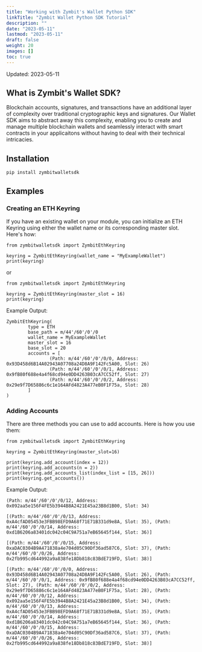 ```yaml
---
title: "Working with Zymbit's Wallet Python SDK"
linkTitle: "Zymbit Wallet Python SDK Tutorial"
description: ""
date: "2023-05-11"
lastmod: "2023-05-11"
draft: false
weight: 20
images: []
toc: true
---
```

Updated: 2023-05-11

## What is Zymbit's Wallet SDK?

Blockchain accounts, signatures, and transactions have an additional layer of complexity over traditional cryptographic keys and signatures. Our Wallet SDK aims to abstract away this complexity, enabling you to create and manage multiple blockchain wallets and seamlessly interact with smart contracts in your applicaitons without having to deal with their technical intricacies.

## Installation

```
pip install zymbitwalletsdk
```

## Examples

### Creating an ETH Keyring 

If you have an existing wallet on your module, you can initialize an ETH Keyring using either the wallet name or its corresponding master slot. Here's how:

```
from zymbitwalletsdk import ZymbitEthKeyring

keyring = ZymbitEthKeyring(wallet_name = "MyExampleWallet")
print(keyring)
```

or

```
from zymbitwalletsdk import ZymbitEthKeyring

keyring = ZymbitEthKeyring(master_slot = 16)
print(keyring)
```

Example Output:

```
ZymbitEthKeyring(
        type = ETH
        base_path = m/44'/60'/0'/0
        wallet_name = MyExampleWallet
        master_slot = 16
        base_slot = 20
        accounts = [
                (Path: m/44'/60'/0'/0/0, Address: 0x93D458d6B14A02943A07708a24D8A9F142Fc5A00, Slot: 26)
                (Path: m/44'/60'/0'/0/1, Address: 0x9fB80f688e4a4f68cd94e0DD4263B03cA7CC52ff, Slot: 27)
                (Path: m/44'/60'/0'/0/2, Address: 0x29e9f7D65886c6c1e164AFd4823A477eB0F1F75a, Slot: 28)
        ]
)
```

### Adding Accounts

There are three methods you can use to add accounts. Here is how you use them:

```
from zymbitwalletsdk import ZymbitEthKeyring

keyring = ZymbitEthKeyring(master_slot=16)

print(keyring.add_account(index = 12))
print(keyring.add_accounts(n = 2))
print(keyring.add_accounts_list(index_list = [15, 26]))
print(keyring.get_accounts())
```

Example Output:

```
(Path: m/44'/60'/0'/0/12, Address: 0x092aa5e156F4FE5b3944B8A2421E45a23B8d1B00, Slot: 34)

[(Path: m/44'/60'/0'/0/13, Address: 0xA4cfAD05453e3FBB98EFD9A68f71E71B331d9e8A, Slot: 35), (Path: m/44'/60'/0'/0/14, Address: 0xd1B6206a83401dc042c04C9A751a7eB65645f144, Slot: 36)]

[(Path: m/44'/60'/0'/0/15, Address: 0xaDAC0304B9A471838a4e704d05C90Df36ad587C6, Slot: 37), (Path: m/44'/60'/0'/0/26, Address: 0x2fb995cd644992a9a838fe18Db818c83BdE719FD, Slot: 38)]

[(Path: m/44'/60'/0'/0/0, Address: 0x93D458d6B14A02943A07708a24D8A9F142Fc5A00, Slot: 26), (Path: m/44'/60'/0'/0/1, Address: 0x9fB80f688e4a4f68cd94e0DD4263B03cA7CC52ff, Slot: 27), (Path: m/44'/60'/0'/0/2, Address: 0x29e9f7D65886c6c1e164AFd4823A477eB0F1F75a, Slot: 28), (Path: m/44'/60'/0'/0/12, Address: 0x092aa5e156F4FE5b3944B8A2421E45a23B8d1B00, Slot: 34), (Path: m/44'/60'/0'/0/13, Address: 0xA4cfAD05453e3FBB98EFD9A68f71E71B331d9e8A, Slot: 35), (Path: m/44'/60'/0'/0/14, Address: 0xd1B6206a83401dc042c04C9A751a7eB65645f144, Slot: 36), (Path: m/44'/60'/0'/0/15, Address: 0xaDAC0304B9A471838a4e704d05C90Df36ad587C6, Slot: 37), (Path: m/44'/60'/0'/0/26, Address: 0x2fb995cd644992a9a838fe18Db818c83BdE719FD, Slot: 38)]
```